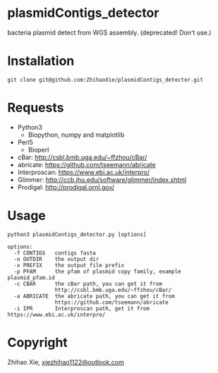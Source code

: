 # plasmidContigs\_detector

bacteria plasmid detect from WGS assembly. (deprecated! Don't use.)


# Installation

`git clone git@github.com:ZhihaoXie/plasmidContigs_detector.git`


# Requests

+ Python3
  + Biopython, numpy and matplotlib
+ Perl5
  + Bioperl
+ cBar: http://csbl.bmb.uga.edu/~ffzhou/cBar/
+ abricate: https://github.com/tseemann/abricate
+ Interproscan: https://www.ebi.ac.uk/interpro/
+ Glimmer: http://ccb.jhu.edu/software/glimmer/index.shtml
+ Prodigal: http://prodigal.ornl.gov/


# Usage

```
python3 plasmidContigs_detector.py [options]

options:
  -f CONTIGS   contigs fasta
  -o OUTDIR    the output dir
  -x PREFIX    the output file prefix
  -p PFAM      the pfam of plasmid copy family, example plasmid_pfam.id
  -c CBAR      the cBar path, you can get it from
               http://csbl.bmb.uga.edu/~ffzhou/cBar/
  -a ABRICATE  the abricate path, you can get it from
               https://github.com/tseemann/abricate
  -i IPR       Interproscan path, get it from https://www.ebi.ac.uk/interpro/

```

# Copyright

Zhihao Xie,  xiezhihao1122@outlook.com

